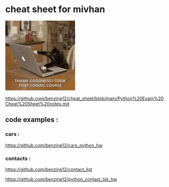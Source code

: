 # cheat sheet for mivhan 

![](kitten-cat.gif)

https://github.com/benzine12/cheat_sheet/blob/main/Python%20Exam%20Cheat%20Sheet%20notes.md

## code examples : 

### cars : 

https://github.com/benzine12/cars_python_hw

### contacts : 

https://github.com/benzine12/contact_list

https://github.com/benzine12/python_contast_list_hw



